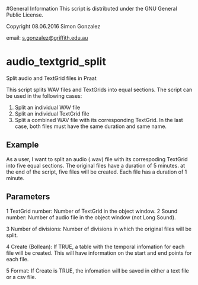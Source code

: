 #General Information
This script is distributed under the GNU General Public License.

Copyright 08.06.2016 Simon Gonzalez

email: s.gonzalez@griffith.edu.au

# audio_textgrid_split
Split audio and TextGrid files in Praat

This script splits WAV files and TextGrids into equal sections.
The script can be used in the following cases:

1. Split an individual WAV file
2. Split an individual TextGrid file
3. Split a combined WAV file with its corresponding TextGrid. In the last case, both files must have the same duration and same name.

## Example

As a user, I want to split an audio (.wav) file with its correspoding TextGrid into five equal sections.
The original files have a duration of 5 minutes. at the end of the script, five files will be created.
Each file has a duration of 1 minute.

## Parameters

1 TextGrid number: Number of TextGrid in the object window.
2 Sound number: Number of audio file in the object window (not Long Sound).

3 Number of divisions: Number of divisions in which the original files will be split.

4 Create (Bollean): If TRUE, a table with the temporal infomation for each file will be created.
This will have information on the start and end points for each file.

5 Format: If Create is TRUE, the infomation will be saved in either a text file or a csv file.
